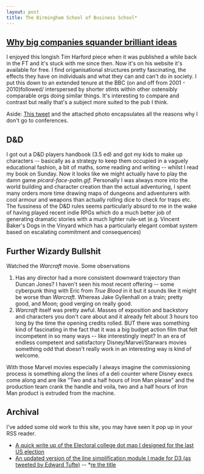 ```yaml
---
layout: post
title: The Birmingham School of Business School*
---
```


## [Why big companies squander brilliant ideas](http://timharford.com/2018/10/why-big-companies-squander-brilliant-ideas/)

I enjoyed this longish Tim Harford piece when it was published a while back in the FT and it's stuck with me since then. Now it's on his website it's available for free. I find origanisational structures pretty fascinating, the effects they have on individuals and what they can and can't do in society. I put this down to an extended tenure at the BBC (on and off from 2001 - 2010)followed/ interspersed by shorter stints within other ostensibly comparable orgs doing similar things. It's interesting to compare and contrast but really that's a subject more suited to the pub I think.

Aside: [This tweet](https://twitter.com/TheAIConf/status/1050274822536622080) and the attached photo encapsulates all the reasons why I don't go to conferences.

## D&D

I got out a D&D players handbook (3.5 ed) and got my kids to make up characters -- basically as a strategy to keep them occupied in a vaguely educational fashion, a bit of maths, some reading and writing -- whilst I read my book on Sunday. Now it looks like we might actually have to play the damn game _picard-face-palm.gif_. Personally I was always more into the world building and character creation than the actual adventuring, I spent many orders more time drawing maps of dungeons and adventurers with cool armour and weapons than actually rolling dice to check for traps etc. The fussiness of the D&D rules seems particularly absurd to me in the wake of having played recent indie RPGs which do a much better job of generating dramatic stories with a much lighter rule-set (e.g. Vincent Baker's Dogs in the Vinyard which has a particularly elegant combat system based on escalating commitment and consequences)

## Further Wizardy Bullshit

Watched the _Warcraft_ movie. Some observations 
 1. Has any director had a more consistent downward trajectory than Duncan Jones? I haven't seen his most recent offering -- some cyberpunk thing with Eric from _True Blood_ in it but it sounds like it might be worse than _Warcraft_. Whereas Jake Gyllenhall on a train; pretty good, and Moon; good verging on really good. 
 2. _Warcraft_ itself was pretty awful. Masses of exposition and backstory and characters you don't care about and it already felt about 3 hours too long by the time the opening credits rolled. BUT there was something kind of fascinating in the fact that it was a big budget action film that felt incompetent in so many ways -- like interestingly inept? In an era of endless competent and satisfactory Disney/Marvel/Starwars movies something odd that doesn't really work in an interesting way is kind of welcome. 

With those Marvel movies especially I always imagine the commissioning process is something along the lines of a deli counter where Disney execs come along and are like "Two and a half hours of Iron Man please" and the production team crank the handle and voila, two and a half hours of Iron Man product is extruded from the machine.

## Archival

I've added some old work to this site, you may have seen it pop up in your RSS reader.
 * [A quick write up of the Electoral college dot map I designed for the last US election](http://www.toffeemilkshake.co.uk/words/2016/11/11/electoral-college-dots.html)
 * [An updated version of the line simplification module I made for D3 (as tweeted by Edward Tufte)](http://www.toffeemilkshake.co.uk/words/2018/10/12/line-simplification-revisited.html)
--
*[re the title](https://m.youtube.com/watch?v=WQreH2QZ_zc)
